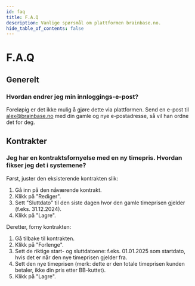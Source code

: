 ```yaml
---
id: faq
title: F.A.Q
description: Vanlige spørsmål om plattformen brainbase.no.
hide_table_of_contents: false
---
```


# F.A.Q

## Generelt

### Hvordan endrer jeg min innloggings-e-post?

Foreløpig er det ikke mulig å gjøre dette via plattformen. Send en e-post til alex@brainbase.no med din gamle og nye e-postadresse, så vil han ordne det for deg.

## Kontrakter

### Jeg har en kontraktsfornyelse med en ny timepris. Hvordan fikser jeg det i systemene?

Først, juster den eksisterende kontrakten slik:

1. Gå inn på den nåværende kontrakt.
2. Klikk på "Rediger".
3. Sett "Sluttdato" til den siste dagen hvor den gamle timeprisen gjelder (f.eks. 31.12.2024).
4. Klikk på "Lagre".

Deretter, forny kontrakten:

1. Gå tilbake til kontrakten.
2. Klikk på "Forlenge".
3. Sett de riktige start- og sluttdatoene: f.eks. 01.01.2025 som startdato, hvis det er når den nye timeprisen gjelder fra.
4. Sett den nye timeprisen (merk: dette er den totale timeprisen kunden betaler, ikke din pris etter BB-kuttet).
5. Klikk på "Lagre".
